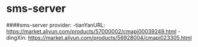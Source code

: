 # sms-server 

####sms-server
provider:
 -tianYanURL: https://market.aliyun.com/products/57000002/cmapi00039249.html
 -dingXin: https://market.aliyun.com/products/56928004/cmapi023305.html

